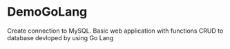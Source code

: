 # DemoGoLang
Create connection to MySQL. Basic web application with functions CRUD to database devloped by using Go Lang
